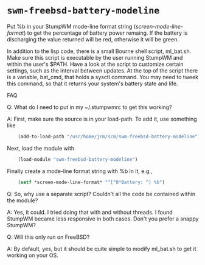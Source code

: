 # `swm-freebsd-battery-modeline`

Put %b in your StumpWM mode-line format string (*screen-mode-line-format*) to
get the percentage of battery power remaing.  If the battery is discharging the
value returned will be red, otherwise it will be green.

In addition to the lisp code, there is a small Bourne shell script, ml_bat.sh.
Make sure this script is executable by the user running StumpWM and within the
user's $PATH.  Have a look at the script to customize certain settings, such as
the interval between updates.  At the top of the script there is a variable,
bat_cmd, that holds a sysctl command.  You may need to tweek this command, so
that it returns your system's battery state and life.

FAQ

Q: What do I need to put in my ~/.stumpwmrc to get this working?

A: First, make sure the source is in your load-path.  To add it, use something
like
```lisp
    (add-to-load-path "/usr/home/jrm/scm/swm-freebsd-battery-modeline")
```
Next, load the module with
```lisp
    (load-module "swm-freebsd-battery-modeline")
```
Finally create a mode-line format string with %b in it, e.g.,
```lisp
    (setf *screen-mode-line-format* "^[^8*Battery: ^] %b")
```

Q: So, why use a separate script?  Couldn't all the code be contained within the
module?

A: Yes, it could.  I tried doing that with and without threads.  I found StumpWM
became less responsive in both cases.  Don't you prefer a snappy StumpWM?

Q: Will this only run on FreeBSD?

A: By default, yes, but it should be quite simple to modify ml_bat.sh to get it
working on your OS.